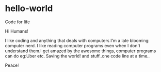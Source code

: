 # hello-world
Code for life

Hi Humans!

I like coding and anything that deals with computers.I'm a late blooming computer nerd.
I like reading computer programs even when I don't understand them.I get amazed by the awesome things, computer programs can do eg:Uber etc.
Saving the world! and stuff..one code line at a time..

Peace!
